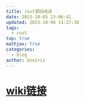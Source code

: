 ```yaml
---
title: rust源码阅读
date: 2023-10-05 23:06:41
updated: 2023-10-06 13:27:38
tags:
  - rust
top: true
mathjax: true
categories:
  - blog
author: booiris
---
```


# **[wiki链接](/wiki/rust_code/index.md)**
